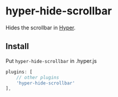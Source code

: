 # hyper-hide-scrollbar

Hides the scrollbar in [Hyper](https://github.com/zeit/hyper).

## Install

Put `hyper-hide-scrollbar` in .hyper.js

```javascript
plugins: [
    // other plugins
    'hyper-hide-scrollbar'
],
```
